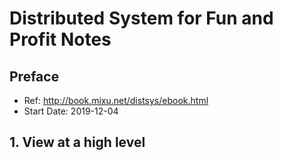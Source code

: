 # Distributed System for Fun and Profit Notes

## Preface

* Ref: http://book.mixu.net/distsys/ebook.html
* Start Date: 2019-12-04

## 1. View at a high level
